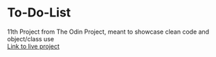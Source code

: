 # To-Do-List

11th Project from The Odin Project, meant to showcase clean code and object/class use  
[Link to live project](https://dtimput.github.io/To-Do-List/)
